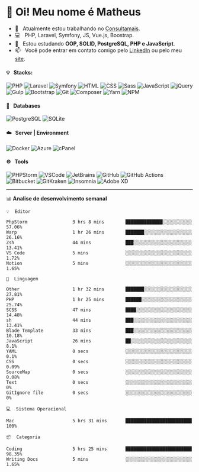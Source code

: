 # 👋 Oi! Meu nome é Matheus

- 🔭 &nbsp; Atualmente estou trabalhando no [Consultamais](https://consultamais.com.br/).
- 💻 &nbsp; PHP, Laravel, Symfony, JS, Vue.js, Boostrap.
- 🌱 &nbsp; Estou estudando **OOP, SOLID, PostgreSQL, PHP e JavaScript**.
- 📫 &nbsp; Você pode entrar em contato comigo pelo [LinkedIn](https://www.linkedin.com/in/matheuscamargoxavier/) ou pelo meu [site](https://matheuscamargo.co).

#### 💡 &nbsp; Stacks:
![PHP](https://img.shields.io/badge/-PHP-777BB4?&logo=php&logoColor=FFFFFF)
![Laravel](https://img.shields.io/badge/-Laravel-FF2D20?&logo=laravel&logoColor=FFFFFF)
![Symfony](https://img.shields.io/badge/-Symfony-000000?&logo=symfony&logoColor=FFFFFF)
![HTML](https://img.shields.io/badge/-HTML-E34F26?&logo=html5&logoColor=FFFFFF)
![CSS](https://img.shields.io/badge/-CSS-1572B6?&logo=css3&logoColor=FFFFFF)
![Sass](https://img.shields.io/badge/-Sass-CC6699?&logo=sass&logoColor=FFFFFF)
![JavaScript](https://img.shields.io/badge/-JavaScript-F7DF1E?&logo=javascript&logoColor=FFFFFF)
![jQuery](https://img.shields.io/badge/-jQuery-0769AD?&logo=jquery&logoColor=FFFFFF)
![Gulp](https://img.shields.io/badge/-Gulp-CF4647?&logo=gulp&logoColor=FFFFFF)
![Bootstrap](https://img.shields.io/badge/-Bootstrap-7952B3?&logo=bootstrap&logoColor=FFFFFF)
![Git](https://img.shields.io/badge/-Git-F05032?&logo=git&logoColor=FFFFFF)
![Composer](https://img.shields.io/badge/-Composer-885630?&logo=composer&logoColor=FFFFFF)
![Yarn](https://img.shields.io/badge/-Yarn-2C8EBB?&logo=yarn&logoColor=FFFFFF)
![NPM](https://img.shields.io/badge/-npm-CB3837?&logo=npm&logoColor=FFFFFF)

#### 💾 &nbsp; Databases
![PostgreSQL](https://img.shields.io/badge/-PostgreSQL-336791?&logo=PostgreSQL&logoColor=FFFFFF)
![SQLite](https://img.shields.io/badge/-SQLite-003B57?&logo=SQLite&logoColor=FFFFFF)

#### ☁️ &nbsp; Server | Environment
![Docker](https://img.shields.io/badge/-Docker-2496ED?&logo=docker&logoColor=FFFFFF)
![Azure](https://img.shields.io/badge/-Azure-0089D6?&logo=microsoft%20azure&logoColor=FFFFFF)
![cPanel](https://img.shields.io/badge/-cPanel-FF6C2C?&logo=cpanel&logoColor=FFFFFF)

#### ⚙️ &nbsp; Tools
![PHPStorm](https://img.shields.io/badge/-PHPStorm-000000?&logo=PHPStorm&logoColor=FFFFFF)
![VSCode](https://img.shields.io/badge/-VSCode-007ACC?&logo=Visual%20Studio%20Code&logoColor=FFFFFF) 
![JetBrains](https://img.shields.io/badge/-JetBrains-000000?&logo=jetbrains&logoColor=FFFFFF) 
![GitHub](https://img.shields.io/badge/-GitHub-181717?&logo=github&logoColor=FFFFFF) 
![GitHub Actions](https://img.shields.io/badge/-GitHub%20Actions-181717?&logo=GitHub%20Actions&logoColor=FFFFFF) 
![Bitbucket](https://img.shields.io/badge/-Bitbucket-0052CC?&logo=bitbucket&logoColor=FFFFFF)
![GitKraken](https://img.shields.io/badge/-GitKraken-179287?&logo=GitKraken&logoColor=FFFFFF)
![Insomnia](https://img.shields.io/badge/-Insomnia-5849BE?&logo=Insomnia&logoColor=FFFFFF)
![Adobe XD](https://img.shields.io/badge/-Adobe%20XD-FF61F6?&logo=adobe%20xd&logoColor=FFFFFF) 
_______

📊  **Analise de desenvolvimento semanal**
```text
💡  Editor

PhpStorm                 3 hrs 8 mins        ██████████████░░░░░░░░░░░     57.06%
Warp                     1 hr 26 mins        ███████░░░░░░░░░░░░░░░░░░     26.16%
Zsh                      44 mins             ███░░░░░░░░░░░░░░░░░░░░░░     13.41%
VS Code                  5 mins              ░░░░░░░░░░░░░░░░░░░░░░░░░      1.72%
Notion                   5 mins              ░░░░░░░░░░░░░░░░░░░░░░░░░      1.65%
```
```text
💬  Linguagem

Other                    1 hr 32 mins        ███████░░░░░░░░░░░░░░░░░░     27.81%
PHP                      1 hr 25 mins        ██████░░░░░░░░░░░░░░░░░░░     25.74%
SCSS                     47 mins             ████░░░░░░░░░░░░░░░░░░░░░     14.48%
sh                       44 mins             ███░░░░░░░░░░░░░░░░░░░░░░     13.41%
Blade Template           33 mins             ███░░░░░░░░░░░░░░░░░░░░░░     10.18%
JavaScript               26 mins             ██░░░░░░░░░░░░░░░░░░░░░░░       8.1%
YAML                     0 secs              ░░░░░░░░░░░░░░░░░░░░░░░░░       0.1%
CSS                      0 secs              ░░░░░░░░░░░░░░░░░░░░░░░░░      0.09%
SourceMap                0 secs              ░░░░░░░░░░░░░░░░░░░░░░░░░      0.08%
Text                     0 secs              ░░░░░░░░░░░░░░░░░░░░░░░░░         0%
GitIgnore file           0 secs              ░░░░░░░░░░░░░░░░░░░░░░░░░         0%
```
```text
💻  Sistema Operacional

Mac                      5 hrs 31 mins       █████████████████████████       100%
```
```text
📦  Categoria

Coding                   5 hrs 25 mins       █████████████████████████     98.35%
Writing Docs             5 mins              ░░░░░░░░░░░░░░░░░░░░░░░░░      1.65%
```

